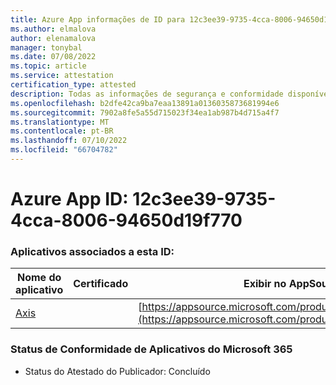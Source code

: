 ```yaml
---
title: Azure App informações de ID para 12c3ee39-9735-4cca-8006-94650d19f770
ms.author: elmalova
author: elenamalova
manager: tonybal
ms.date: 07/08/2022
ms.topic: article
ms.service: attestation
certification_type: attested
description: Todas as informações de segurança e conformidade disponíveis para 12c3ee39-9735-4cca-8006-94650d19f770.
ms.openlocfilehash: b2dfe42ca9ba7eaa13891a0136035873681994e6
ms.sourcegitcommit: 7902a8fe5a55d715023f34ea1ab987b4d715a4f7
ms.translationtype: MT
ms.contentlocale: pt-BR
ms.lasthandoff: 07/10/2022
ms.locfileid: "66704782"
---
```

# <a name="azure-app-id-12c3ee39-9735-4cca-8006-94650d19f770"></a>Azure App ID: 12c3ee39-9735-4cca-8006-94650d19f770


### <a name="apps-associated-with-this-id"></a>Aplicativos associados a esta ID:
| **Nome do aplicativo** | **Certificado** | **Exibir no AppSource** |
|--------------|---------------|-----------------------|
| [Axis](../forward/WA200003932.md) |  | [https://appsource.microsoft.com/product/office/WA200003932](https://appsource.microsoft.com/product/office/WA200003932) |

### <a name="microsoft-365-app-compliance-status"></a>Status de Conformidade de Aplicativos do Microsoft 365
- Status do Atestado do Publicador: Concluído
